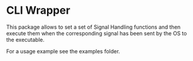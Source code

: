 # CLI Wrapper

This package allows to set a set of Signal Handling functions and then execute them when the corresponding signal has been sent by the OS to the executable.

For a usage example see the examples folder.
